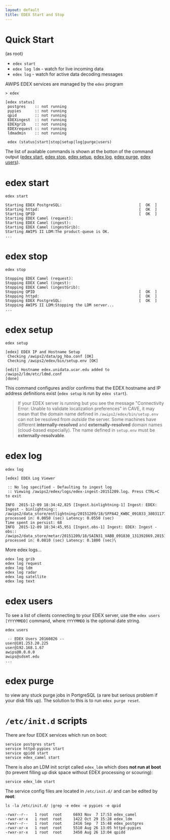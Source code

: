 ```yaml
---
layout: default
title: EDEX Start and Stop
---
```


# Quick Start

(as root)

* `edex start`
* `edex log ldm` - watch for live incoming data
* `edex log`  - watch for active data decoding messages


AWIPS EDEX services are managed by the `edex` program

    > edex
    
    [edex status]
     postgres    :: not running
     pypies      :: not running
     qpid        :: not running
     EDEXingest  :: not running
     EDEXgrib    :: not running
     EDEXrequest :: not running
     ldmadmin    :: not running

     edex (status|start|stop|setup|log|purge|users)

The list of available commands is shown at the botton of the command output ([edex start](#edex-start), [edex stop](#edex-stop), [edex setup](#edex-setup), [edex log](#edex-log), [edex purge](#edex-purge), [edex users](#edex-users)).

# edex start

    edex start
    
    Starting EDEX PostgreSQL:                                  [  OK  ]
    Starting httpd:                                            [  OK  ]
    Starting QPID                                              [  OK  ]
    Starting EDEX Camel (request): 
    Starting EDEX Camel (ingest): 
    Starting EDEX Camel (ingestGrib): 
    Starting AWIPS II LDM:The product-queue is OK.
    ...

# edex stop

    edex stop

    Stopping EDEX Camel (request): 
    Stopping EDEX Camel (ingest): 
    Stopping EDEX Camel (ingestGrib): 
    Stopping QPID                                              [  OK  ]
    Stopping httpd:                                            [  OK  ]
    Stopping EDEX PostgreSQL:                                  [  OK  ]
    Stopping AWIPS II LDM:Stopping the LDM server...
    ...
    
# edex setup

    edex setup
    
    [edex] EDEX IP and Hostname Setup
     Checking /awips2/data/pg_hba.conf [OK]
     Checking /awips2/edex/bin/setup.env [OK]
    
    [edit] Hostname edex.unidata.ucar.edu added to /awips2/ldm/etc/ldmd.conf
    [done]

This command configures and/or confirms that the EDEX hostname and IP address definitions exist (`edex setup` is run by `edex start`).

> If your EDEX server is running but you see the message "Connectivity Error: Unable to validate localization preferences" in CAVE, it may mean that the domain name defined in `/awips2/edex/bin/setup.env` can not be resolved from *outside* the server.  Some machines have different **internally-resolved** and **externally-resolved** domain names (cloud-based especially). The name defined in `setup.env` must be **externally-resolvable**.

# edex log

    edex log
    
    [edex] EDEX Log Viewer

     :: No log specified - Defaulting to ingest log
     :: Viewing /awips2/edex/logs/edex-ingest-20151209.log. Press CTRL+C to exit
    
    INFO  2015-12-09 18:34:42,825 [Ingest.binlightning-1] Ingest: EDEX: Ingest - binlightning:: /awips2/data_store/entlightning/20151209/18/SFPA42_KWBC_091833_38031177.2015120918 processed in: 0.0050 (sec) Latency: 0.0550 (sec)
    Time spent in persist: 68
    INFO  2015-12-09 18:34:45,951 [Ingest.obs-1] Ingest: EDEX: Ingest - obs:: /awips2/data_store/metar/20151209/18/SAIN31_VABB_091830_131392869.2015120918 processed in: 0.0810 (sec) Latency: 0.1800 (sec)\

More edex logs...

    edex log grib
    edex log request
    edex log ldm
    edex log radar
    edex log satellite
    edex log text

# edex users

To see a list of clients connecting to your EDEX server, use the `edex users [YYYYMMDD]` command, where `YYYYMMDD` is the optional date string.

    edex users
    
     -- EDEX Users 20160826 --
    user@101.253.20.225
    user@192.168.1.67
    awips@0.0.0.0
    awips@sdsmt.edu
    ...

# edex purge
to view any stuck purge jobs in PortgreSQL (a rare but serious problem if your disk fills up).  The solution to this is to run `edex purge reset`.

# `/etc/init.d` scripts

There are four EDEX services which run on boot:

    service postgres start
    service httpd-pypies start
    service qpidd start
    service edex_camel start
     

There is also an LDM init script called `edex_ldm` which does **not run at boot** (to prevent filling up disk space without EDEX processing or scouring):

    service edex_ldm start

The service config files are located in `/etc/init.d/` and can be edited by **root**:


    ls -la /etc/init.d/ |grep -e edex -e pypies -e qpid

    -rwxr--r--   1 root  root     6693 Nov  7 17:53 edex_camel
    -rwxr-xr-x   1 root  root     1422 Oct 29 15:28 edex_ldm
    -rwxr--r--   1 root  root     2416 Sep  7 15:48 edex_postgres
    -rwxr-xr-x   1 root  root     5510 Aug 26 13:05 httpd-pypies
    -rwxr-xr-x   1 root  root     3450 Aug 26 13:04 qpidd


